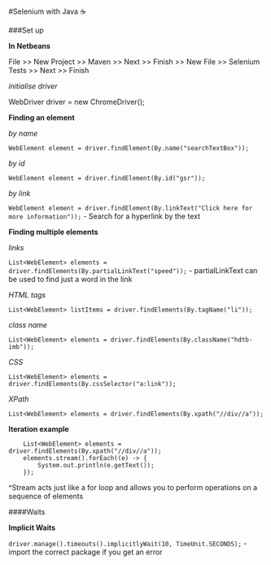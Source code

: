 #Selenium with Java :coffee:

###Set up

**In Netbeans**

File >> New Project >> Maven >> Next >> Finish >> New File >> Selenium Tests >> Next >> Finish

*initialise driver*

WebDriver driver = new ChromeDriver();

**Finding an element**

*by name*

`WebElement element = driver.findElement(By.name("searchTextBox"));`

*by id*

`WebElement element = driver.findElement(By.id("gsr"));`

*by link*

`WebElement element = driver.findElement(By.linkText("Click here for more information"));` - Search for a hyperlink by the text

**Finding multiple elements**

*links*

`List<WebElement> elements = driver.findElements(By.partialLinkText("speed"));` - partialLinkText can be used to find just a word in the link

*HTML tags*

`List<WebElement> listItems = driver.findElements(By.tagName("li"));`

*class name*

`List<WebElement> elements = driver.findElements(By.className("hdtb-imb"));`

*CSS*

`List<WebElement> elements = driver.findElements(By.cssSelector("a:link"));`

*XPath*

`List<WebElement> elements = driver.findElements(By.xpath("//div//a"));`

**Iteration example**

        List<WebElement> elements = driver.findElements(By.xpath("//div//a"));
        elements.stream().forEach((e) -> {
            System.out.println(e.getText());
        });
        
^Stream acts just like a for loop and allows you to perform operations on a sequence of elements

####Waits

**Implicit Waits**

`driver.manage().timeouts().implicitlyWait(10, TimeUnit.SECONDS);` - import the correct package if you get an error
